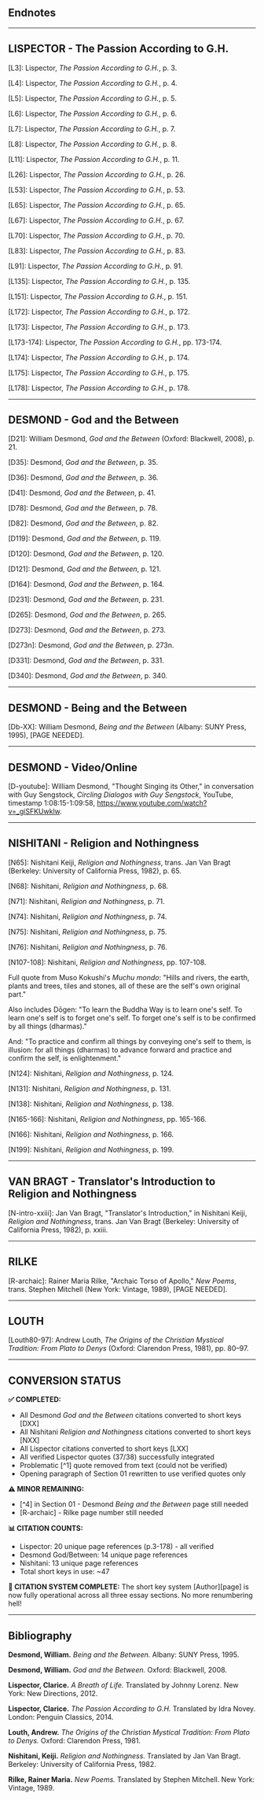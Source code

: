 ## Endnotes

<!-- SHORT KEY FORMAT: [Author][page] - see CITATION_KEY_GUIDE.md -->

---

## LISPECTOR - The Passion According to G.H.

<!-- Using Penguin Classics 2014 edition - see GH_QUOTES_TO_VERIFY.md for full verification checklist -->

<!-- REMOVED: [^1] "The World had always been humanized..." - Could not be located in source, likely paraphrased. No longer used in text. -->

[L3]: Lispector, _The Passion According to G.H._, p. 3.
<!-- OLD: [^X] - "All the world began with a yes" and "I'm searching, I'm searching..." -->

[L4]: Lispector, _The Passion According to G.H._, p. 4.
<!-- "It's hard to get lost..." and "third leg that kept me from walking but made me a stable tripod" -->

[L5]: Lispector, _The Passion According to G.H._, p. 5.
<!-- "My greatest fear is precisely of: being?" and "I don't know how to give myself over to disorientation" -->

[L6]: Lispector, _The Passion According to G.H._, p. 6.
<!-- "I know I'll need to be careful not to use furtively a new third leg..." -->

[L7]: Lispector, _The Passion According to G.H._, p. 7.
<!-- "because I don't feel strong enough to stay disorganized" / "have the great courage to resist the temptation to invent a form" / "I'm afraid to start to 'make' a meaning..." -->

[L8]: Lispector, _The Passion According to G.H._, p. 8.
<!-- "I was courageous like a sleepwalker..." and "Perhaps what happened to me was an understanding..." -->

[L11]: Lispector, _The Passion According to G.H._, p. 11.
<!-- "Speaking now would hasten a meaning..." -->

[L26]: Lispector, _The Passion According to G.H._, p. 26.
<!-- OLD: [^5] - "reality is too delicate..." -->

[L53]: Lispector, _The Passion According to G.H._, p. 53.
<!-- OLD: [^22] - "the worse truth" -->

[L65]: Lispector, _The Passion According to G.H._, p. 65.
<!-- "the inhuman part is the best part of us… the thing-part of us… matter of God" -->

[L67]: Lispector, _The Passion According to G.H._, p. 67.
<!-- "Why shouldn't I become unclean..." -->

[L70]: Lispector, _The Passion According to G.H._, p. 70.
<!-- "it was a joy without redemption… a joy without hope" -->

[L83]: Lispector, _The Passion According to G.H._, p. 83.
<!-- OLD: [^7] - "For salt I had always been ready... the saltless" -->

[L91]: Lispector, _The Passion According to G.H._, p. 91.
<!-- OLD: [^2] - "the great living neutrality struggling" -->

[L135]: Lispector, _The Passion According to G.H._, p. 135.
<!-- "I was eating myself, I who am also living matter of the Sabbath" -->

[L151]: Lispector, _The Passion According to G.H._, p. 151.
<!-- "Why would I be afraid of eating the good and the evil?" -->

[L172]: Lispector, _The Passion According to G.H._, p. 172.
<!-- "Redemption had to be in the thing itself..." / "The anti-sin. But at what a price..." / "with the determination not of a suicide but of a murderer of myself" / "I don't feel strong enough to stay disorganized" -->

[L173]: Lispector, _The Passion According to G.H._, p. 173.
<!-- "a sweat I didn't recognize..." / "I was slowly swimming through my oldest primeval soup..." / "That bad taste had a strange grace of life" / "I suddenly threw up the milk and bread..." / "I had vomited the exaltation" -->

[L173-174]: Lispector, _The Passion According to G.H._, pp. 173-174.
<!-- "So that was how things were processed? 'Not knowing'..." / sleepwalker passages -->

[L174]: Lispector, _The Passion According to G.H._, p. 174.
<!-- "I had not wanted 'to know.'" / "removed from myself all participation" / "I now felt the nastiness in my mouth..." / "because you are lukewarm, and neither hot nor cold..." (Apocalypse reference) / "The neutral thing is extremely energetic..." -->

[L175]: Lispector, _The Passion According to G.H._, p. 175.
<!-- "The divine for me is whatever is real" -->

[L178]: Lispector, _The Passion According to G.H._, p. 178.
<!-- "I understood that, by placing in my mouth the paste of the roach... The accretion is easier to love" -->

---

## DESMOND - God and the Between

[D21]: William Desmond, _God and the Between_ (Oxford: Blackwell, 2008), p. 21.
<!-- OLD: [^8] - passio essendi quote -->

[D35]: Desmond, _God and the Between_, p. 35.
<!-- OLD: [^X] - return to zero, elemental yes/no, feigned affirmation -->

[D36]: Desmond, _God and the Between_, p. 36.
<!-- asceticism of hatred/love quote -->

[D41]: Desmond, _God and the Between_, p. 41.
<!-- OLD: [^31] - poros quote -->

[D78]: Desmond, _God and the Between_, p. 78.
<!-- OLD: [^32] - rational univocity/porosity -->

[D82]: Desmond, _God and the Between_, p. 82.
<!-- OLD: [^24] - consent/refusal quote -->

[D119]: Desmond, _God and the Between_, p. 119.
<!-- OLD: [^33] - perplexity quote -->

[D120]: Desmond, _God and the Between_, p. 120.
<!-- OLD: [^35] - unknowing/knowing -->

[D121]: Desmond, _God and the Between_, p. 121.
<!-- OLD: [^21] - gratitude won from suffering -->

[D164]: Desmond, _God and the Between_, p. 164.
<!-- OLD: [^A] - quiet festivity -->

[D231]: Desmond, _God and the Between_, p. 231.
<!-- OLD: [^26] - nocturnal side of things -->

[D265]: Desmond, _God and the Between_, p. 265.
<!-- OLD: [^25] - diurnal mind drops down -->

[D273]: Desmond, _God and the Between_, p. 273.
<!-- OLD: [^28] - agapeic mindfulness -->

[D273n]: Desmond, _God and the Between_, p. 273n.
<!-- OLD: [^27] - Gregory of Nyssa, bats in sunlight -->

[D331]: Desmond, _God and the Between_, p. 331.
<!-- OLD: [^3] - idiocy of being -->
<!-- OLD: [^9] - clot on ourselves -->

[D340]: Desmond, _God and the Between_, p. 340.
<!-- OLD: [^34] - idiotic trust -->

---

## DESMOND - Being and the Between

[Db-XX]: William Desmond, _Being and the Between_ (Albany: SUNY Press, 1995), [PAGE NEEDED].
<!-- OLD: [^4] - "rich ontological intermedium of happening" -->

---

## DESMOND - Video/Online

[D-youtube]: William Desmond, "Thought Singing its Other," in conversation with Guy Sengstock, _Circling Dialogos with Guy Sengstock_, YouTube, timestamp 1:08:15-1:09:58, https://www.youtube.com/watch?v=_giSFKUwklw.
<!-- OLD: [^24] - night/day, mystery quote -->

---

## NISHITANI - Religion and Nothingness

[N65]: Nishitani Keiji, _Religion and Nothingness_, trans. Jan Van Bragt (Berkeley: University of California Press, 1982), p. 65.
<!-- OLD: [^13] - negation-sive-affirmation context -->

[N68]: Nishitani, _Religion and Nothingness_, p. 68.
<!-- OLD: [^14] - ecstasy vs negation-sive-affirmation -->

[N71]: Nishitani, _Religion and Nothingness_, p. 71.
<!-- OLD: [^15], [^40] - personal mode becomes more real -->

[N74]: Nishitani, _Religion and Nothingness_, p. 74.
<!-- OLD: [^16], [^41] - absolute within/without, shadowy man -->

[N75]: Nishitani, _Religion and Nothingness_, p. 75.
<!-- OLD: [^17], [^18] - death-sive-life quote -->

[N76]: Nishitani, _Religion and Nothingness_, p. 76.
<!-- OLD: [^17] - double exposure -->

[N107-108]: Nishitani, _Religion and Nothingness_, pp. 107-108.
<!-- OLD: [^37], [^44], [^45] - original part, Dōgen quotes -->

Full quote from Muso Kokushi's _Muchu mondo_: "Hills and rivers, the earth, plants and trees, tiles and stones, all of these are the self's own original part."

Also includes Dōgen: "To learn the Buddha Way is to learn one's self. To learn one's self is to forget one's self. To forget one's self is to be confirmed by all things (dharmas)."

And: "To practice and confirm all things by conveying one's self to them, is illusion: for all things (dharmas) to advance forward and practice and confirm the self, is enlightenment."

[N124]: Nishitani, _Religion and Nothingness_, p. 124.
<!-- field of be-ification vs nullification -->

[N131]: Nishitani, _Religion and Nothingness_, p. 131.
<!-- OLD: [^12] - Great Affirmation -->

[N138]: Nishitani, _Religion and Nothingness_, p. 138.
<!-- OLD: [^6], [^11] - emptiness is self, not self is empty -->

[N165-166]: Nishitani, _Religion and Nothingness_, pp. 165-166.
<!-- OLD: [^29], [^36] - ontological samadhi -->

[N166]: Nishitani, _Religion and Nothingness_, p. 166.
<!-- OLD: [^30], [^39], [^43] - middle, home-ground, hills/rivers -->

[N199]: Nishitani, _Religion and Nothingness_, p. 199.
<!-- OLD: [^20], [^46] - solitary one laid bare -->

---

## VAN BRAGT - Translator's Introduction to Religion and Nothingness

[N-intro-xxiii]: Jan Van Bragt, "Translator's Introduction," in Nishitani Keiji, _Religion and Nothingness_, trans. Jan Van Bragt (Berkeley: University of California Press, 1982), p. xxiii.
<!-- OLD: [^10] - Van Bragt is also the translator of the main text -->

---

## RILKE

[R-archaic]: Rainer Maria Rilke, "Archaic Torso of Apollo," _New Poems_, trans. Stephen Mitchell (New York: Vintage, 1989), [PAGE NEEDED].
<!-- OLD: [^23] - "You must change your life" -->

---

## LOUTH

[Louth80-97]: Andrew Louth, _The Origins of the Christian Mystical Tradition: From Plato to Denys_ (Oxford: Clarendon Press, 1981), pp. 80–97.
<!-- Referenced in Desmond footnote about Gregory of Nyssa -->

---

## CONVERSION STATUS

**✅ COMPLETED:**
- All Desmond _God and the Between_ citations converted to short keys [DXX]
- All Nishitani _Religion and Nothingness_ citations converted to short keys [NXX]
- All Lispector citations converted to short keys [LXX]
- All verified Lispector quotes (37/38) successfully integrated
- Problematic [^1] quote removed from text (could not be verified)
- Opening paragraph of Section 01 rewritten to use verified quotes only

**⚠️ MINOR REMAINING:**
- [^4] in Section 01 - Desmond _Being and the Between_ page still needed
- [R-archaic] - Rilke page number still needed

**📊 CITATION COUNTS:**
- Lispector: 20 unique page references (p.3-178) - all verified
- Desmond God/Between: 14 unique page references
- Nishitani: 13 unique page references
- Total short keys in use: ~47

**🎉 CITATION SYSTEM COMPLETE:**
The short key system [Author][page] is now fully operational across all three essay sections. No more renumbering hell!

---

## Bibliography

**Desmond, William.** _Being and the Between._ Albany: SUNY Press, 1995.

**Desmond, William.** _God and the Between._ Oxford: Blackwell, 2008.

**Lispector, Clarice.** _A Breath of Life._ Translated by Johnny Lorenz. New York: New Directions, 2012.

**Lispector, Clarice.** _The Passion According to G.H._ Translated by Idra Novey. London: Penguin Classics, 2014.

**Louth, Andrew.** _The Origins of the Christian Mystical Tradition: From Plato to Denys._ Oxford: Clarendon Press, 1981.

**Nishitani, Keiji.** _Religion and Nothingness._ Translated by Jan Van Bragt. Berkeley: University of California Press, 1982.

**Rilke, Rainer Maria.** _New Poems._ Translated by Stephen Mitchell. New York: Vintage, 1989.

